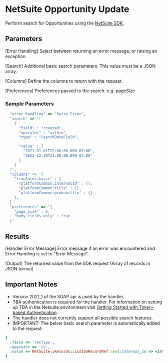 # NetSuite Opportunity Update
Perform search for Opportunities using the [NetSuite SDK](https://github.com/NetSweet/netsuite).

## Parameters
[Error Handling]
  Select between returning an error message, or raising an exception.

[Search]
  Additional basic search parameters.  This value must be a JSON array.  

[Columns]
  Define the columns to return with the request.

[Preferences]
  Preferences passed to the search. e.g. pageSize

### Sample Parameters
``` ruby
  "error_handling" => "Raise Error",
  "search" => '[
    {
      "field" : "created",
      "operator" : "within",
      "type" : "SearchDateField",

      "value" : [
        "2021-01-01T22:00:00.000-07:00",
        "2021-12-20T22:00:00.000-07:00"
      ]
    }
  ]',
  "columns" => '{
    "tranSales:basic" : {
      "platformCommon:internalId" : {},
      "platformCommon:title" : {},
      "platformCommon:probability" : {}
    },
  }'
  "preferences" => '{
    "page_size" : 5,
    "body_fields_only" : true
  }'
``` 

## Results
[Handler Error Message]
  Error message if an error was encountered and Error Handling is set to "Error Message".
  
[Output]
    The returned value from the SDK request (Array of records in JSON format)

## Important Notes
* Version 2021_1 of the SOAP api is used by the handler.
* TBA authentication is required for the handler.  For information on setting up TBA in the Netsuite environment visit [Getting Started with Token-based Authentication](https://docs.oracle.com/en/cloud/saas/netsuite/ns-online-help/section_4247337262.html).
* The handler does not currently support all possible search features.
* IMPORTANT: The below basic search parameter is automatically added to the request:
``` ruby
{
  :field => 'recType',
  :operator => 'is',
  :value => NetSuite::Records::CustomRecordRef.new(:internal_id => <internal id parameter value>),
}
```